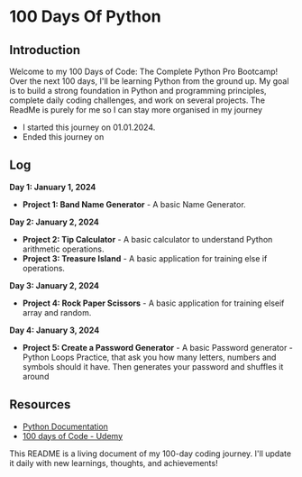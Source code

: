 # 100 Days Of Python

## Introduction
Welcome to my 100 Days of Code: The Complete Python Pro Bootcamp! Over the next 100 days, I'll be learning Python from the ground up. 
My goal is to build a strong foundation in Python and programming principles, complete daily coding challenges, and work on several projects.
The ReadMe is purely for me so I can stay more organised in my journey



- I started this journey on 01.01.2024.
- Ended this journey on 

## Log
**Day 1: January 1, 2024**
- **Project 1: Band Name Generator** - A basic Name Generator.

**Day 2: January 2, 2024**
- **Project 2: Tip Calculator**  - A basic calculator to understand Python arithmetic operations.
- **Project 3: Treasure Island**  - A basic application for training else if operations.
  
**Day 3: January 2, 2024**
- **Project 4: Rock Paper Scissors**  - A basic application for training elseif array and random.

**Day 4: January 3, 2024**
- **Project 5: Create a Password Generator** - A basic Password generator - Python Loops Practice, that ask you how many letters, numbers and symbols should it have. Then generates your password and shuffles it around
 
## Resources
- [Python Documentation](https://docs.python.org/3/)
- [100 days of Code - Udemy](https://www.udemy.com/course/100-days-of-code/)


This README is a living document of my 100-day coding journey. I'll update it daily with new learnings, thoughts, and achievements!
